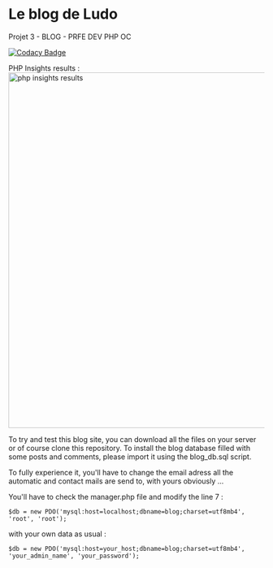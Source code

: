 # Le blog de Ludo
 Projet 3 - BLOG - PRFE DEV PHP OC
 
 
 
[![Codacy Badge](https://app.codacy.com/project/badge/Grade/c3958ea5270544fdbd48aaf0b9ca5eff)](https://www.codacy.com/gh/ludodrapo/Le-Blog-De-Ludo/dashboard?utm_source=github.com&amp;utm_medium=referral&amp;utm_content=ludodrapo/Le-Blog-De-Ludo&amp;utm_campaign=Badge_Grade)

PHP Insights results :<br />
<img src="https://raw.github.com/ludodrapo/Le-Blog-de-Ludo/main/php_insights_results.png" alt="php insights results" width="700"/>

To try and test this blog site, you can download all the files on your server or of course clone this repository.
To install the blog database filled with some posts and comments, please import it using the blog_db.sql script.

To fully experience it, you'll have to change the email adress all the automatic and contact mails are send to, with yours obviously ...

You'll have to check the manager.php file and modify the line 7 :
```
$db = new PDO('mysql:host=localhost;dbname=blog;charset=utf8mb4', 'root', 'root');
```
with your own data as usual :
```
$db = new PDO('mysql:host=your_host;dbname=blog;charset=utf8mb4', 'your_admin_name', 'your_password');
```
